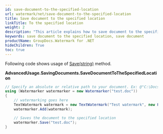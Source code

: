 ```yaml
---
id: save-document-to-the-specified-location
url: watermark/net/save-document-to-the-specified-location
title: Save document to the specified location
linkTitle: To the specified location
weight: 2
description: "This article explains how to save document to the specified location while using GroupDocs. Watermarks API."
keywords: save document to the specified location, save document
productName: GroupDocs.Watermark for .NET
hideChildren: True
toc: true
---
```

Following code shows usage of [Save(string)](https://reference.groupdocs.com/net/watermark/groupdocs.watermark.watermarker/save/methods/4) method.

**AdvancedUsage.SavingDocuments.SaveDocumentToTheSpecifiedLocation**

```csharp
// Specify an absolute or relative path to your document. Ex: @"C:\Docs\test.doc"
using (Watermarker watermarker = new Watermarker("test.doc"))
{
    // watermarking goes here
    TextWatermark watermark = new TextWatermark("Test watermark", new Font("Arial", 12));
    watermarker.Add(watermark);

    // Saves the document to the specified location
    watermarker.Save("test.doc");
}
```

